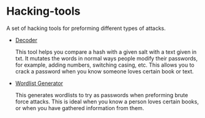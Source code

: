 # Hacking-tools
A set of hacking tools for preforming different types of attacks.

- [Decoder](/decoder.py)

  This tool helps you compare a hash with a given salt with a text given in txt.
  It mutates the words in normal ways people modify their passwords, for example, adding numbers, switching casing, etc.
  This allows you to crack a password when you know someone loves certain book or text.
  
- [Wordlist Generator](/wordlist_generator.py)

  This generates wordlists to try as passwords when preforming brute force attacks.
  This is ideal when you know a person loves certain books, or when you have gathered information from them.
  
